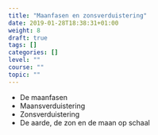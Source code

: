 ```yaml
---
title: "Maanfasen en zonsverduistering"
date: 2019-01-28T18:38:31+01:00
weight: 8
draft: true
tags: []
categories: []
level: ""
course: ""
topic: ""
---
```

* De maanfasen
* Maansverduistering
* Zonsverduistering
* De aarde, de zon en de maan op schaal
